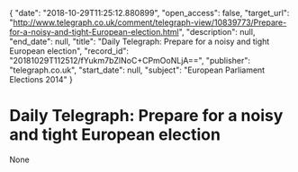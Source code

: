 {
  "date": "2018-10-29T11:25:12.880899", 
  "open_access": false, 
  "target_url": "http://www.telegraph.co.uk/comment/telegraph-view/10839773/Prepare-for-a-noisy-and-tight-European-election.html", 
  "description": null, 
  "end_date": null, 
  "title": "Daily Telegraph: Prepare for a noisy and tight European election", 
  "record_id": "20181029T112512/fYukm7bZlNoC+CPmOoNLjA==", 
  "publisher": "telegraph.co.uk", 
  "start_date": null, 
  "subject": "European Parliament Elections 2014"
}

# Daily Telegraph: Prepare for a noisy and tight European election

None